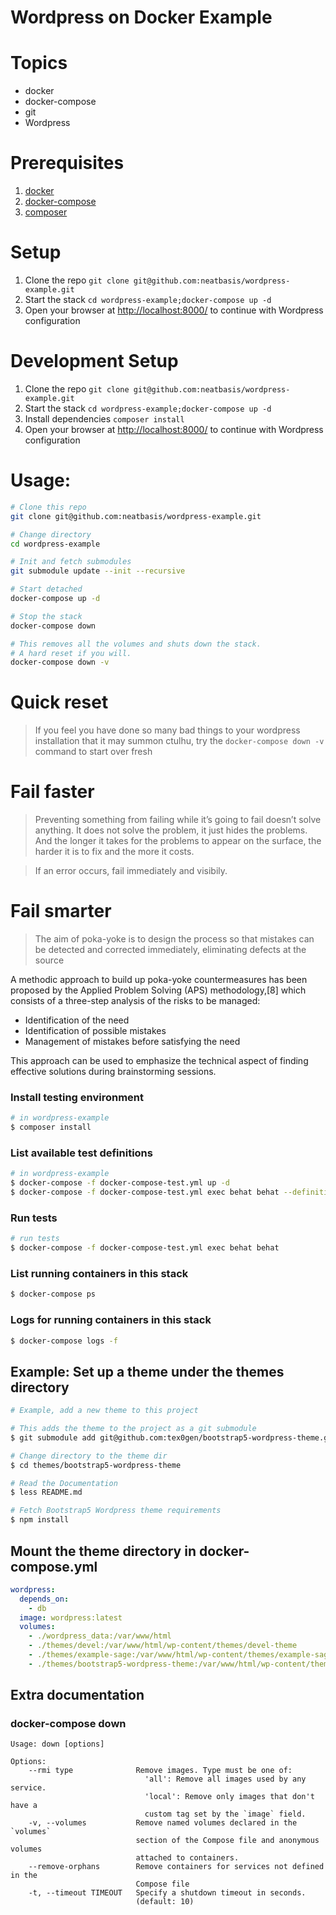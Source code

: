 # Wordpress on Docker Example

# Topics
- docker
- docker-compose
- git
- Wordpress

# Prerequisites

1. [docker](https://docs.docker.com/get-docker/)
2. [docker-compose](https://docs.docker.com/compose/install/)
3. [composer](https://www.digitalocean.com/community/tutorials/how-to-install-and-use-composer-on-ubuntu-20-04)

# Setup

1. Clone the repo ```git clone git@github.com:neatbasis/wordpress-example.git```
2. Start the stack ```cd wordpress-example;docker-compose up -d```
3. Open your browser at [http://localhost:8000/](http://localhost:8000/) to continue with Wordpress configuration

# Development Setup

1. Clone the repo ```git clone git@github.com:neatbasis/wordpress-example.git```
2. Start the stack ```cd wordpress-example;docker-compose up -d```
2. Install dependencies ```composer install```
3. Open your browser at [http://localhost:8000/](http://localhost:8000/) to continue with Wordpress configuration

# Usage:

```bash
# Clone this repo
git clone git@github.com:neatbasis/wordpress-example.git

# Change directory
cd wordpress-example

# Init and fetch submodules
git submodule update --init --recursive

# Start detached
docker-compose up -d

# Stop the stack
docker-compose down

# This removes all the volumes and shuts down the stack.
# A hard reset if you will.
docker-compose down -v

```

# Quick reset

> If you feel you have done so many bad things
>  to your wordpress installation that it may summon ctulhu, try the ```docker-compose down -v``` command to start over fresh

# Fail faster

> Preventing something from failing while it’s going to fail doesn’t solve anything. It does not solve the problem, it just hides the problems. And the longer it takes for the problems to appear on the surface, the harder it is to fix and the more it costs.

> If an error occurs, fail immediately and visibily.
>

# Fail smarter

> The aim of poka-yoke is to design the process so that mistakes can be detected and corrected immediately, eliminating defects at the source

A methodic approach to build up poka-yoke countermeasures has been proposed by the Applied Problem Solving (APS) methodology,[8] which consists of a three-step analysis of the risks to be managed:

- Identification of the need
- Identification of possible mistakes
- Management of mistakes before satisfying the need

This approach can be used to emphasize the technical aspect of finding effective solutions during brainstorming sessions.

### Install testing environment

```bash
# in wordpress-example
$ composer install
```

### List available test definitions

```bash
# in wordpress-example
$ docker-compose -f docker-compose-test.yml up -d
$ docker-compose -f docker-compose-test.yml exec behat behat --definitions=i
```

### Run tests

```bash
# run tests
$ docker-compose -f docker-compose-test.yml exec behat behat
```

### List running containers in this stack
```bash
$ docker-compose ps
```

### Logs for running containers in this stack

```bash
$ docker-compose logs -f
```

## Example: Set up a theme under the themes directory

```bash
# Example, add a new theme to this project

# This adds the theme to the project as a git submodule
$ git submodule add git@github.com:tex0gen/bootstrap5-wordpress-theme.git themes/bootstrap5-wordpress-theme

# Change directory to the theme dir
$ cd themes/bootstrap5-wordpress-theme

# Read the Documentation
$ less README.md

# Fetch Bootstrap5 Wordpress theme requirements
$ npm install
```

## Mount the theme directory in docker-compose.yml


```yaml
wordpress:
  depends_on:
    - db
  image: wordpress:latest
  volumes:
    - ./wordpress_data:/var/www/html
    - ./themes/devel:/var/www/html/wp-content/themes/devel-theme
    - ./themes/example-sage:/var/www/html/wp-content/themes/example-sage
    - ./themes/bootstrap5-wordpress-theme:/var/www/html/wp-content/themes/bootstrap5-wordpress-theme

```

## Extra documentation

### docker-compose down

```
Usage: down [options]

Options:
    --rmi type              Remove images. Type must be one of:
                              'all': Remove all images used by any service.
                              'local': Remove only images that don't have a
                              custom tag set by the `image` field.
    -v, --volumes           Remove named volumes declared in the `volumes`
                            section of the Compose file and anonymous volumes
                            attached to containers.
    --remove-orphans        Remove containers for services not defined in the
                            Compose file
    -t, --timeout TIMEOUT   Specify a shutdown timeout in seconds.
                            (default: 10)
```
